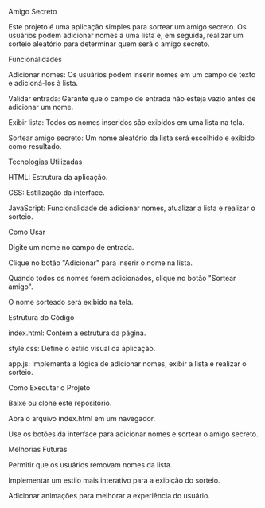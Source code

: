 Amigo Secreto

Este projeto é uma aplicação simples para sortear um amigo secreto. Os usuários podem adicionar nomes a uma lista e, em seguida, realizar um sorteio aleatório para determinar quem será o amigo secreto.

Funcionalidades

Adicionar nomes: Os usuários podem inserir nomes em um campo de texto e adicioná-los à lista.

Validar entrada: Garante que o campo de entrada não esteja vazio antes de adicionar um nome.

Exibir lista: Todos os nomes inseridos são exibidos em uma lista na tela.

Sortear amigo secreto: Um nome aleatório da lista será escolhido e exibido como resultado.

Tecnologias Utilizadas

HTML: Estrutura da aplicação.

CSS: Estilização da interface.

JavaScript: Funcionalidade de adicionar nomes, atualizar a lista e realizar o sorteio.

Como Usar

Digite um nome no campo de entrada.

Clique no botão "Adicionar" para inserir o nome na lista.

Quando todos os nomes forem adicionados, clique no botão "Sortear amigo".

O nome sorteado será exibido na tela.

Estrutura do Código

index.html: Contém a estrutura da página.

style.css: Define o estilo visual da aplicação.

app.js: Implementa a lógica de adicionar nomes, exibir a lista e realizar o sorteio.

Como Executar o Projeto

Baixe ou clone este repositório.

Abra o arquivo index.html em um navegador.

Use os botões da interface para adicionar nomes e sortear o amigo secreto.

Melhorias Futuras

Permitir que os usuários removam nomes da lista.

Implementar um estilo mais interativo para a exibição do sorteio.

Adicionar animações para melhorar a experiência do usuário.
